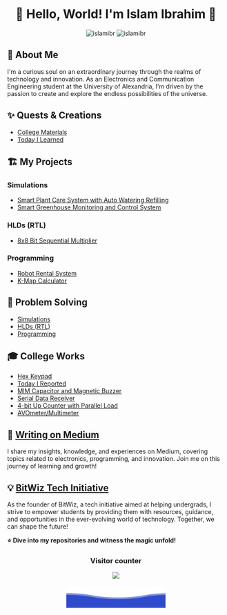 # <div align="center">🌟 Hello, World! I'm Islam Ibrahim 🚀</div>
<div align="center">
  <img height="180em" src="https://github-readme-stats.vercel.app/api?username=islamibr&show_icons=true&include_all_commits=true&count_private=true&text_color=FFA718&theme=transparent&show_icons=true" alt="islamibr"/>
  <img height="180em" src="https://github-readme-stats.vercel.app/api/top-langs?username=islamibr&show_icons=true&locale=en&layout=compact&langs_count=20&icon_color=2fcca3&text_color=FFA718&theme=transparent&show_icons=true" alt="islamibr"/>
</div>

## 📖 About Me

I'm a curious soul on an extraordinary journey through the realms of technology and innovation. As an Electronics and Communication Engineering student at the University of Alexandria, I'm driven by the passion to create and explore the endless possibilities of the universe.

## ✨ Quests & Creations
- [College Materials](https://github.com/islamibr/College/)
- [Today I Learned](https://github.com/islamibr/today_i_learned)

## 🏗️ My Projects
### Simulations
- [Smart Plant Care System with Auto Watering Refilling](https://www.tinkercad.com/things/gVrKAFyUruq-smartplantcaresystemwithautowateringrefilling)
- [Smart Greenhouse Monitoring and Control System](https://www.tinkercad.com/things/esnvsztXcxI-smartgreenhousemonitoringandcontrolsystem)

### HLDs (RTL)
- [8x8 Bit Sequential Multiplier](https://github.com/islamibr/8x8_seq_mult)

### Programming
- [Robot Rental System](https://github.com/islamibr/robot_rental_system)
- [K-Map Calculator](https://github.com/islamibr/k-map_calculator)

## 🚩 Problem Solving
- [Simulations](https://github.com/islamibr/simulations_problem_solving)
- [HLDs (RTL)](https://github.com/islamibr/hdl_problem_solving)
- [Programming](https://github.com/islamibr/programming_problem_solving)

## 🎓 College Works
- [Hex Keypad](https://github.com/islamibr/hex_keypad)
- [Today I Reported](https://github.com/islamibr/today_i_reported)
- [MIM Capacitor and Magnetic Buzzer](https://github.com/islamibr/MIM_capacitor_and_magnetic_buzzer)
- [Serial Data Receiver](https://github.com/islamibr/serial_data_receiver)
- [4-bit Up Counter with Parallel Load](https://github.com/islamibr/4-bit_up_counter_with_parallel_load)
- [AVOmeter/Multimeter](https://www.tinkercad.com/things/3uQqwDWqwkg-avometermultimeter)

## 📝 [Writing on Medium](https://medium.com/@islamibr)
I share my insights, knowledge, and experiences on Medium, covering topics related to electronics, programming, and innovation. Join me on this journey of learning and growth!

## 💡 [BitWiz Tech Initiative](https://linktr.ee/bitwizofficial)
As the founder of BitWiz, a tech initiative aimed at helping undergrads, I strive to empower students by providing them with resources, guidance, and opportunities in the ever-evolving world of technology. Together, we can shape the future!


**⭐️ Dive into my repositories and witness the magic unfold!**

### <p align="center">Visitor counter<p>
<p align="center"> 
  <img src="https://profile-counter.glitch.me/islamibr/count.svg" />
</p>

<p align="center">
  <img src="Bottom.svg" alt="Github Stats" />
</p>
